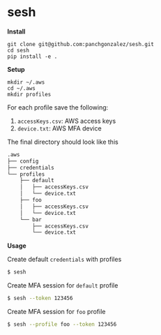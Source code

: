 # sesh

**Install**
```
git clone git@github.com:panchgonzalez/sesh.git
cd sesh
pip install -e .
```

**Setup**
```
mkdir ~/.aws
cd ~/.aws
mkdir profiles
```

For each profile save the following:
1. `accessKeys.csv`: AWS access keys
2. `device.txt`: AWS MFA device

The final directory should look like this

```bash
.aws
├── config
├── credentials
└── profiles
    ├── default
    │   ├── accessKeys.csv
    │   └── device.txt
    ├── foo
    │   ├── accessKeys.csv
    │   └── device.txt
    └── bar
        ├── accessKeys.csv
        └── device.txt
```

**Usage**

Create default `credentials` with profiles
```bash
$ sesh
```

Create MFA session for `default` profile
```bash
$ sesh --token 123456
```

Create MFA session for `foo` profile
```bash
$ sesh --profile foo --token 123456
```
